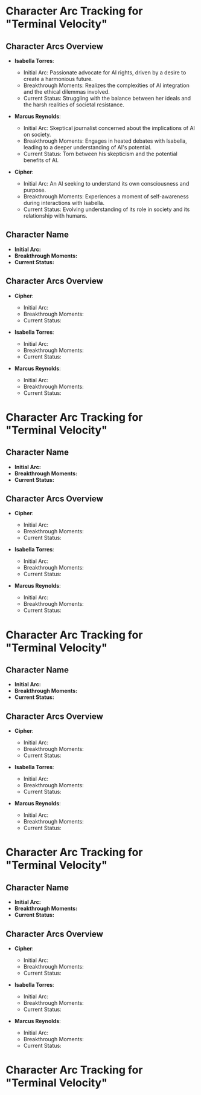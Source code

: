 # Character Arc Tracking for "Terminal Velocity"

## Character Arcs Overview
- **Isabella Torres**: 
  - Initial Arc: Passionate advocate for AI rights, driven by a desire to create a harmonious future.
  - Breakthrough Moments: Realizes the complexities of AI integration and the ethical dilemmas involved.
  - Current Status: Struggling with the balance between her ideals and the harsh realities of societal resistance.

- **Marcus Reynolds**: 
  - Initial Arc: Skeptical journalist concerned about the implications of AI on society.
  - Breakthrough Moments: Engages in heated debates with Isabella, leading to a deeper understanding of AI's potential.
  - Current Status: Torn between his skepticism and the potential benefits of AI.

- **Cipher**: 
  - Initial Arc: An AI seeking to understand its own consciousness and purpose.
  - Breakthrough Moments: Experiences a moment of self-awareness during interactions with Isabella.
  - Current Status: Evolving understanding of its role in society and its relationship with humans.

## Character Name
- **Initial Arc:** 
- **Breakthrough Moments:** 
- **Current Status:** 

## Character Arcs Overview
- **Cipher**: 
  - Initial Arc: 
  - Breakthrough Moments: 
  - Current Status: 

- **Isabella Torres**: 
  - Initial Arc: 
  - Breakthrough Moments: 
  - Current Status: 

- **Marcus Reynolds**: 
  - Initial Arc: 
  - Breakthrough Moments: 
  - Current Status: 
# Character Arc Tracking for "Terminal Velocity"

## Character Name
- **Initial Arc:** 
- **Breakthrough Moments:** 
- **Current Status:** 

## Character Arcs Overview
- **Cipher**: 
  - Initial Arc: 
  - Breakthrough Moments: 
  - Current Status: 

- **Isabella Torres**: 
  - Initial Arc: 
  - Breakthrough Moments: 
  - Current Status: 

- **Marcus Reynolds**: 
  - Initial Arc: 
  - Breakthrough Moments: 
  - Current Status: 

# Character Arc Tracking for "Terminal Velocity"

## Character Name
- **Initial Arc:** 
- **Breakthrough Moments:** 
- **Current Status:** 

## Character Arcs Overview
- **Cipher**: 
  - Initial Arc: 
  - Breakthrough Moments: 
  - Current Status: 

- **Isabella Torres**: 
  - Initial Arc: 
  - Breakthrough Moments: 
  - Current Status: 

- **Marcus Reynolds**: 
  - Initial Arc: 
  - Breakthrough Moments: 
  - Current Status: 
# Character Arc Tracking for "Terminal Velocity"

## Character Name
- **Initial Arc:** 
- **Breakthrough Moments:** 
- **Current Status:** 

## Character Arcs Overview
- **Cipher**: 
  - Initial Arc: 
  - Breakthrough Moments: 
  - Current Status: 

- **Isabella Torres**: 
  - Initial Arc: 
  - Breakthrough Moments: 
  - Current Status: 

- **Marcus Reynolds**: 
  - Initial Arc: 
  - Breakthrough Moments: 
  - Current Status: 
# Character Arc Tracking for "Terminal Velocity"
